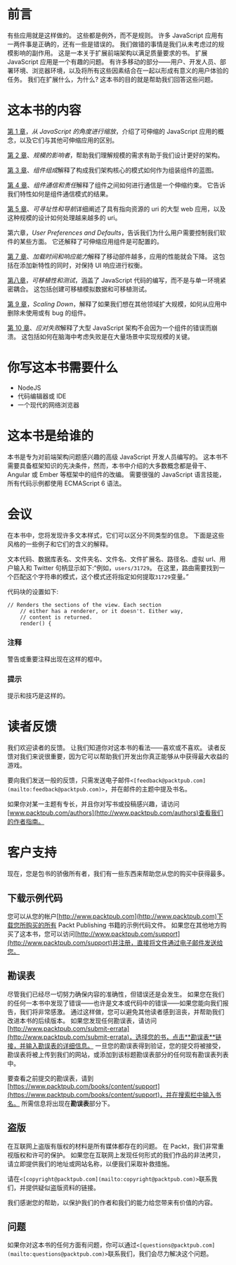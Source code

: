 # 前言

有些应用就是这样做的。 这些都是例外，而不是规则。 许多 JavaScript 应用有一两件事是正确的，还有一些是错误的。 我们做错的事情是我们从未考虑过的规模影响的副作用。 这是一本关于扩展前端架构以满足质量要求的书。 扩展 JavaScript 应用是一个有趣的问题。 有许多移动的部分——用户、开发人员、部署环境、浏览器环境，以及将所有这些因素结合在一起以形成有意义的用户体验的任务。 我们在扩展什么，为什么? 这本书的目的就是帮助我们回答这些问题。

# 这本书的内容

[第 1 章](01.html "Chapter 1. Scale from a JavaScript Perspective")，*从 JavaScript 的角度进行缩放*，介绍了可伸缩的 JavaScript 应用的概念，以及它们与其他可伸缩应用的区别。

[第 2 章](02.html "Chapter 2. Influencers of Scale")、*规模的影响者*，帮助我们理解规模的需求有助于我们设计更好的架构。

[第 3 章](03.html "Chapter 3. Component Composition")、*组件组成*解释了构成我们架构核心的模式如何作为组装组件的蓝图。

[第 4 章](04.html "Chapter 4. Component Communication and Responsibilities")、*组件通信和责任*解释了组件之间如何进行通信是一个伸缩约束。 它告诉我们特性如何是组件通信模式的结果。

[第 5 章](05.html "Chapter 5. Addressability and Navigation")、*可寻址性和导航*详细阐述了具有指向资源的 uri 的大型 web 应用，以及这种规模的设计如何处理越来越多的 uri。

第六章，*User Preferences and Defaults*，告诉我们为什么用户需要控制我们软件的某些方面。 它还解释了可伸缩应用组件是可配置的。

[第 7 章](07.html "Chapter 7. Load Time and Responsiveness")、*加载时间和响应能力*解释了移动部件越多，应用的性能就会下降。 这包括在添加新特性的同时，对保持 UI 响应进行权衡。

[第八章](08.html "Chapter 8. Portability and Testing")，*可移植性和测试*，涵盖了 JavaScript 代码的编写，而不是与单一环境紧密耦合。 这包括创建可移植模拟数据和可移植测试。

[第 9 章](09.html "Chapter 9. Scaling Down")，*Scaling Down*，解释了如果我们想在其他领域扩大规模，如何从应用中删除未使用或有 bug 的组件。

[第 10 章](10.html "Chapter 10. Coping with Failure")、*应对失败*解释了大型 JavaScript 架构不会因为一个组件的错误而崩溃。 这包括如何在脑海中考虑失败是在大量场景中实现规模的关键。

# 你写这本书需要什么

*   NodeJS
*   代码编辑器或 IDE
*   一个现代的网络浏览器

# 这本书是给谁的

本书是专为对前端架构问题感兴趣的高级 JavaScript 开发人员编写的。 这本书不需要具备框架知识的先决条件，然而，本书中介绍的大多数概念都是骨干、Angular 或 Ember 等框架中的组件的改编。 需要很强的 JavaScript 语言技能，所有代码示例都使用 ECMAScript 6 语法。

# 会议

在本书中，您将发现许多文本样式，它们可以区分不同类型的信息。 下面是这些风格的一些例子和它们的含义的解释。

文本代码、数据库表名、文件夹名、文件名、文件扩展名、路径名、虚拟 url、用户输入和 Twitter 句柄显示如下:“例如，`users/31729`。 在这里，路由需要找到一个匹配这个字符串的模式，这个模式还将指定如何提取`31729`变量。”

代码块的设置如下:

```
// Renders the sections of the view. Each section
    // either has a renderer, or it doesn't. Either way,
    // content is returned.
    render() {
```

### 注释

警告或重要注释出现在这样的框中。

### 提示

提示和技巧是这样的。

# 读者反馈

我们欢迎读者的反馈。 让我们知道你对这本书的看法——喜欢或不喜欢。 读者反馈对我们来说很重要，因为它可以帮助我们开发出你真正能够从中获得最大收益的游戏。

要向我们发送一般的反馈，只需发送电子邮件`<[feedback@packtpub.com](mailto:feedback@packtpub.com)>`，并在邮件的主题中提及书名。

如果你对某一主题有专长，并且你对写书或投稿感兴趣，请访问[www.packtpub.com/authors](http://www.packtpub.com/authors)查看我们的作者指南。

# 客户支持

现在，您是包书的骄傲所有者，我们有一些东西来帮助您从您的购买中获得最多。

## 下载示例代码

您可以从您的帐户[http://www.packtpub.com](http://www.packtpub.com)下载您所购买的所有 Packt Publishing 书籍的示例代码文件。 如果您在其他地方购买了这本书，您可以访问[http://www.packtpub.com/support](http://www.packtpub.com/support)并注册，直接将文件通过电子邮件发送给您。

## 勘误表

尽管我们已经尽一切努力确保内容的准确性，但错误还是会发生。 如果您在我们的任何一本书中发现了错误——也许是文本或代码中的错误——如果您能向我们报告，我们将非常感激。 通过这样做，您可以避免其他读者感到沮丧，并帮助我们改进本书的后续版本。 如果您发现任何勘误表，请访问[http://www.packtpub.com/submit-errata](http://www.packtpub.com/submit-errata)，选择您的书，点击**勘误表**链接，并输入勘误表的详细信息。 一旦您的勘误表得到验证，您的提交将被接受，勘误表将被上传到我们的网站，或添加到该标题勘误表部分的任何现有勘误表列表中。

要查看之前提交的勘误表，请到[https://www.packtpub.com/books/content/support](https://www.packtpub.com/books/content/support)，并在搜索栏中输入书名。 所需信息将出现在**勘误表**部分下。

## 盗版

在互联网上盗版有版权的材料是所有媒体都存在的问题。 在 Packt，我们非常重视版权和许可的保护。 如果您在互联网上发现任何形式的我们作品的非法拷贝，请立即提供我们的地址或网站名称，以便我们采取补救措施。

请在`<[copyright@packtpub.com](mailto:copyright@packtpub.com)>`联系我们，并提供疑似盗版资料的链接。

我们感谢您的帮助，以保护我们的作者和我们的能力给您带来有价值的内容。

## 问题

如果你对这本书的任何方面有问题，你可以通过`<[questions@packtpub.com](mailto:questions@packtpub.com)>`联系我们，我们会尽力解决这个问题。